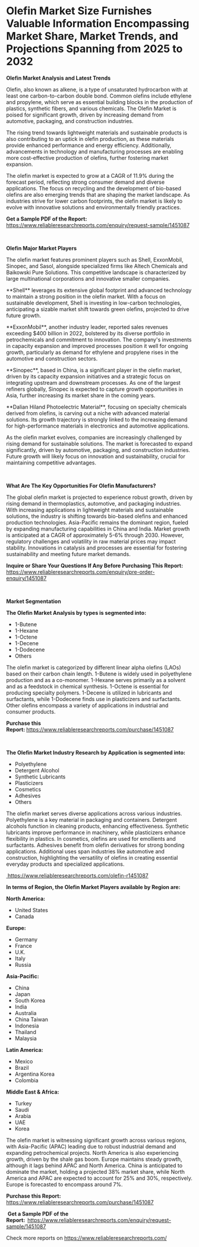 <p><h1>Olefin Market Size Furnishes Valuable Information Encompassing Market Share, Market Trends, and Projections Spanning from 2025 to 2032</h1></p><p><strong>Olefin Market Analysis and Latest Trends</strong></p>
<p><p>Olefin, also known as alkene, is a type of unsaturated hydrocarbon with at least one carbon-to-carbon double bond. Common olefins include ethylene and propylene, which serve as essential building blocks in the production of plastics, synthetic fibers, and various chemicals. The Olefin Market is poised for significant growth, driven by increasing demand from automotive, packaging, and construction industries. </p><p>The rising trend towards lightweight materials and sustainable products is also contributing to an uptick in olefin production, as these materials provide enhanced performance and energy efficiency. Additionally, advancements in technology and manufacturing processes are enabling more cost-effective production of olefins, further fostering market expansion. </p><p>The olefin market is expected to grow at a CAGR of 11.9% during the forecast period, reflecting strong consumer demand and diverse applications. The focus on recycling and the development of bio-based olefins are also emerging trends that are shaping the market landscape. As industries strive for lower carbon footprints, the olefin market is likely to evolve with innovative solutions and environmentally friendly practices.</p></p>
<p><strong>Get a Sample PDF of the Report:&nbsp;</strong> <a href="https://www.reliableresearchreports.com/enquiry/request-sample/1451087?utm_campaign=3105&utm_medium=2&utm_source=Github&utm_content=ia&utm_term=31032025&utm_id=olefin">https://www.reliableresearchreports.com/enquiry/request-sample/1451087</a></p>
<p>&nbsp;</p>
<p><strong>Olefin Major Market Players</strong></p>
<p><p>The olefin market features prominent players such as Shell, ExxonMobil, Sinopec, and Sasol, alongside specialized firms like Altech Chemicals and Baikowski Pure Solutions. This competitive landscape is characterized by large multinational corporations and innovative smaller companies. </p><p>**Shell** leverages its extensive global footprint and advanced technology to maintain a strong position in the olefin market. With a focus on sustainable development, Shell is investing in low-carbon technologies, anticipating a sizable market shift towards green olefins, projected to drive future growth.</p><p>**ExxonMobil**, another industry leader, reported sales revenues exceeding $400 billion in 2022, bolstered by its diverse portfolio in petrochemicals and commitment to innovation. The company's investments in capacity expansion and improved processes position it well for ongoing growth, particularly as demand for ethylene and propylene rises in the automotive and construction sectors.</p><p>**Sinopec**, based in China, is a significant player in the olefin market, driven by its capacity expansion initiatives and a strategic focus on integrating upstream and downstream processes. As one of the largest refiners globally, Sinopec is expected to capture growth opportunities in Asia, further increasing its market share in the coming years.</p><p>**Dalian Hiland Photoelectric Material**, focusing on specialty chemicals derived from olefins, is carving out a niche with advanced material solutions. Its growth trajectory is strongly linked to the increasing demand for high-performance materials in electronics and automotive applications.</p><p>As the olefin market evolves, companies are increasingly challenged by rising demand for sustainable solutions. The market is forecasted to expand significantly, driven by automotive, packaging, and construction industries. Future growth will likely focus on innovation and sustainability, crucial for maintaining competitive advantages.</p></p>
<p>&nbsp;</p>
<p><strong>What Are The Key Opportunities For Olefin Manufacturers?</strong></p>
<p><p>The global olefin market is projected to experience robust growth, driven by rising demand in thermoplastics, automotive, and packaging industries. With increasing applications in lightweight materials and sustainable solutions, the industry is shifting towards bio-based olefins and enhanced production technologies. Asia-Pacific remains the dominant region, fueled by expanding manufacturing capabilities in China and India. Market growth is anticipated at a CAGR of approximately 5-6% through 2030. However, regulatory challenges and volatility in raw material prices may impact stability. Innovations in catalysis and processes are essential for fostering sustainability and meeting future market demands.</p></p>
<p><strong>Inquire or Share Your Questions If Any Before Purchasing This Report:</strong> <a href="https://www.reliableresearchreports.com/enquiry/pre-order-enquiry/1451087?utm_campaign=3105&utm_medium=2&utm_source=Github&utm_content=ia&utm_term=31032025&utm_id=olefin">https://www.reliableresearchreports.com/enquiry/pre-order-enquiry/1451087</a></p>
<p>&nbsp;</p>
<p><strong>Market Segmentation</strong></p>
<p><strong>The Olefin Market Analysis by types is segmented into:</strong></p>
<p><ul><li>1-Butene</li><li>1-Hexane</li><li>1-Octene</li><li>1-Decene</li><li>1-Dodecene</li><li>Others</li></ul></p>
<p><p>The olefin market is categorized by different linear alpha olefins (LAOs) based on their carbon chain length. 1-Butene is widely used in polyethylene production and as a co-monomer. 1-Hexane serves primarily as a solvent and as a feedstock in chemical synthesis. 1-Octene is essential for producing specialty polymers. 1-Decene is utilized in lubricants and surfactants, while 1-Dodecene finds use in plasticizers and surfactants. Other olefins encompass a variety of applications in industrial and consumer products.</p></p>
<p><strong>Purchase this Report:&nbsp;</strong><a href="https://www.reliableresearchreports.com/purchase/1451087?utm_campaign=3105&utm_medium=2&utm_source=Github&utm_content=ia&utm_term=31032025&utm_id=olefin">https://www.reliableresearchreports.com/purchase/1451087</a></p>
<p>&nbsp;</p>
<p><strong>The Olefin Market Industry Research by Application is segmented into:</strong></p>
<p><ul><li>Polyethylene</li><li>Detergent Alcohol</li><li>Synthetic Lubricants</li><li>Plasticizers</li><li>Cosmetics</li><li>Adhesives</li><li>Others</li></ul></p>
<p><p>The olefin market serves diverse applications across various industries. Polyethylene is a key material in packaging and containers. Detergent alcohols function in cleaning products, enhancing effectiveness. Synthetic lubricants improve performance in machinery, while plasticizers enhance flexibility in plastics. In cosmetics, olefins are used for emollients and surfactants. Adhesives benefit from olefin derivatives for strong bonding applications. Additional uses span industries like automotive and construction, highlighting the versatility of olefins in creating essential everyday products and specialized applications.</p></p>
<p><a href="https://www.reliableresearchreports.com/olefin-r1451087?utm_campaign=3105&utm_medium=2&utm_source=Github&utm_content=ia&utm_term=31032025&utm_id=olefin">&nbsp;https://www.reliableresearchreports.com/olefin-r1451087</a></p>
<p><strong>In terms of Region, the Olefin Market Players available by Region are:</strong></p>
<p>
    <p> <strong> North America: </strong>
        <ul>
            <li>United States</li>
            <li>Canada</li>
        </ul>
        </p> 
    <p> <strong> Europe: </strong>
        <ul>
            <li>Germany</li>
            <li>France</li>
            <li>U.K.</li>
            <li>Italy</li>
            <li>Russia</li>
        </ul>
        </p> 
    <p> <strong> Asia-Pacific: </strong>
        <ul>
            <li>China</li>
            <li>Japan</li>
            <li>South Korea</li>
            <li>India</li>
            <li>Australia</li>
            <li>China Taiwan</li>
            <li>Indonesia</li>
            <li>Thailand</li>
            <li>Malaysia</li>
        </ul>
        </p> 
    <p> <strong> Latin America: </strong>
        <ul>
            <li>Mexico</li>
            <li>Brazil</li>
            <li>Argentina Korea</li>
            <li>Colombia</li>
        </ul>
        </p> 
    <p> <strong> Middle East & Africa: </strong>
        <ul>
            <li>Turkey</li>
            <li>Saudi</li>
            <li>Arabia</li>
            <li>UAE</li>
            <li>Korea</li>
        </ul>
    </p>
    </p>
<p><p>The olefin market is witnessing significant growth across various regions, with Asia-Pacific (APAC) leading due to robust industrial demand and expanding petrochemical projects. North America is also experiencing growth, driven by the shale gas boom. Europe maintains steady growth, although it lags behind APAC and North America. China is anticipated to dominate the market, holding a projected 38% market share, while North America and APAC are expected to account for 25% and 30%, respectively. Europe is forecasted to encompass around 7%.</p></p>
<p><strong>Purchase this Report: </strong><a href="https://www.reliableresearchreports.com/purchase/1451087?utm_campaign=3105&utm_medium=2&utm_source=Github&utm_content=ia&utm_term=31032025&utm_id=olefin">https://www.reliableresearchreports.com/purchase/1451087</a></p>
<p>&nbsp;<strong>Get a Sample PDF of the Report:&nbsp;&nbsp;</strong><a href="https://www.reliableresearchreports.com/enquiry/request-sample/1451087?utm_campaign=3105&utm_medium=2&utm_source=Github&utm_content=ia&utm_term=31032025&utm_id=olefin">https://www.reliableresearchreports.com/enquiry/request-sample/1451087</a></p>
<p><strong></strong></p>
<p>Check more reports on <a href="https://www.reliableresearchreports.com/?utm_campaign=3105&utm_medium=2&utm_source=Github&utm_content=ia&utm_term=31032025&utm_id=olefin">https://www.reliableresearchreports.com/</a></p>